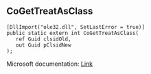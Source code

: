 ## CoGetTreatAsClass

```
[DllImport("ole32.dll", SetLastError = true)]
public static extern int CoGetTreatAsClass(
   ref Guid clsidOld,
   out Guid pClsidNew
);
```

Microsoft documentation: [Link](https://docs.microsoft.com/en-us/windows/win32/api/combaseapi/nf-combaseapi-cogettreatasclass)
